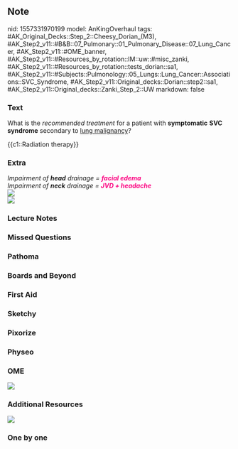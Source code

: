 ## Note
nid: 1557331970199
model: AnKingOverhaul
tags: #AK_Original_Decks::Step_2::Cheesy_Dorian_(M3), #AK_Step2_v11::#B&B::07_Pulmonary::01_Pulmonary_Disease::07_Lung_Cancer, #AK_Step2_v11::#OME_banner, #AK_Step2_v11::#Resources_by_rotation::IM::uw::#misc_zanki, #AK_Step2_v11::#Resources_by_rotation::tests_dorian::sa1, #AK_Step2_v11::#Subjects::Pulmonology::05_Lungs::Lung_Cancer::Associations::SVC_Syndrome, #AK_Step2_v11::Original_decks::Dorian::step2::sa1, #AK_Step2_v11::Original_decks::Zanki_Step_2::UW
markdown: false

### Text
What is the <i>recommended treatment</i> for a patient with
<b>symptomatic</b> <b>SVC</b> <b>syndrome</b> secondary to <u>lung
malignancy</u>?
<div>
  {{c1::Radiation therapy}}
</div>

### Extra
<div>
  <i>Impairment of <b>head</b> drainage = <font color=
  "#FC0280"><b>facial edema</b></font></i>
</div>
<div>
  <i>Impairment of <b>neck</b> drainage = <font color=
  "#FC0280"><b>JVD + headache</b></font></i>
</div>
<div>
  <i><img src="paste-1160921070174209.jpg"></i>
</div><i><img src="paste-81643033329665.jpg"></i>

### Lecture Notes


### Missed Questions


### Pathoma


### Boards and Beyond


### First Aid


### Sketchy


### Pixorize


### Physeo


### OME
<div class="ome-widget">
  <a href="https://onlinemeded.org?ref=anki"><img src=
  "_OME_AnkiFlashcards_General_4.png"></a>
</div>

### Additional Resources
<img src="paste-895165673766913.jpg">

### One by one


